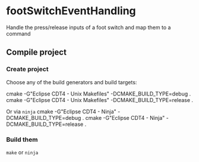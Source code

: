 # footSwitchEventHandling
Handle the press/release inputs of a foot switch and map them to a command

## Compile project

### Create project

Choose any of the build generators and build targets:

cmake -G"Eclipse CDT4 - Unix Makefiles" -DCMAKE_BUILD_TYPE=debug .
cmake -G"Eclipse CDT4 - Unix Makefiles" -DCMAKE_BUILD_TYPE=release .

Or via `ninja`
cmake -G"Eclipse CDT4 - Ninja" -DCMAKE_BUILD_TYPE=debug .
cmake -G"Eclipse CDT4 - Ninja" -DCMAKE_BUILD_TYPE=release .

### Build them

`make` or `ninja`